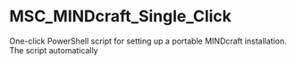 # MSC_MINDcraft_Single_Click
One-click PowerShell script for setting up a portable MINDcraft installation. The script automatically
